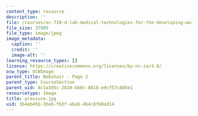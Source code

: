 ```yaml
---
content_type: resource
description: ''
file: /courses/ec-710-d-lab-medical-technologies-for-the-developing-world-spring-2010/3b4eb45b36e6f63faba64b4c8fb0ad14_pressure.jpg
file_size: 37905
file_type: image/jpeg
image_metadata:
  caption: ''
  credit: ''
  image-alt: ''
learning_resource_types: []
license: https://creativecommons.org/licenses/by-nc-sa/4.0/
ocw_type: OCWImage
parent_title: Nebshair - Page 2
parent_type: CourseSection
parent_uid: 8c3a3d5c-2820-b60c-8818-e9cf57c805e1
resourcetype: Image
title: pressure.jpg
uid: 3b4eb45b-36e6-f63f-aba6-4b4c8fb0ad14
---
```

